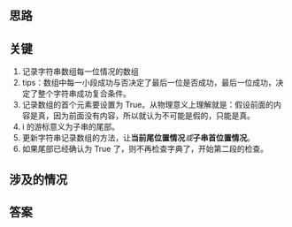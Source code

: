 ## 思路

## 关键
1. 记录字符串数组每一位情况的数组
2. tips：数组中每一小段成功与否决定了最后一位是否成功，最后一位成功，决定了整个字符串成功复合条件。
3. 记录数组的首个元素要设置为 True。从物理意义上理解就是：假设前面的内容是真，因为前面没有内容，所以就认为不可能是假的，只能是真。
4. i 的游标意义为子串的尾部。
5. 更新字符串记录数组的方法，让**当前尾位置情况***或***子串首位置情况**。
6. 如果尾部已经确认为 True 了，则不再检查字典了，开始第二段的检查。

## 涉及的情况

## 答案
